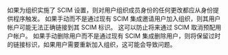 如果为组织实施了 SCIM 设置，则对用户组织成员身份的任何更改都应从身份提供程序触发。 如果手动而不是通过现有 SCIM 集成邀请用户加入组织，则其用户帐户可能无法正确链接到其 SCIM 标识。 这可以防止将来通过 SCIM 取消预配用户帐户。 如果手动删除用户而不是通过现有 SCIM 集成删除用户，则将保留过时的链接标识，如果用户需要重新加入组织，这可能会导致问题。
